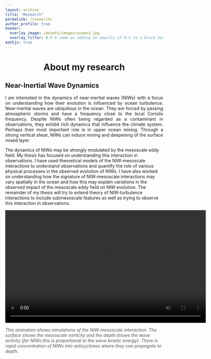 ```yaml
---
layout: archive
title: "Research"
permalink: /research/
author_profile: true
header:
  overlay_image: /assets/images/ocean3.jpg
  overlay_filter: 0.5 # same as adding an opacity of 0.5 to a black background
mathjx: true
---
```

# <center> About my research</center> 

## Near-Inertial Wave Dynamics 
<p align="justify" style="text-align: justify;">
I am interested in the dynamics of near-inertial waves (NIWs) with a focus on understanding how their evolution is influenced by ocean turbulence. Near-inertial waves are ubiquitous in the ocean. They are forced by passing atmospheric storms and have a frequency close to the local Coriolis frequency. Despite NIWs often being regarded as a contaminant in observations, they exhibit rich dynamics that influence the climate system. Perhaps their most important role is in upper ocean mixing. Through a strong vertical shear, NIWs can induce mixing and deepening of the surface mixed layer.

The dynamics of NIWs may be strongly modulated by the mesoscale eddy field. My thesis has focused on understanding this interaction in observations. I have used theoretical models of the NIW-mesoscale interactions to understand observations and quantify the role of various physical processes in the observed evolution of NIWs. I have also worked on understanding how the signature of NIW-mesoscale interactions may vary spatially in the ocean and how this may explain variations in the observed impact of the mesoscale eddy field on NIW evolution. The remainder of my thesis will try to extend theory of NIW-turbulence interactions to include submesoscale features as well as trying to observe this interaction in observations.
</p>

<head>
    <meta charset="utf-8">
    <title>YBJ Simulation</title>
</head>
<body>    
    <video width="640" height="360" controls>
        <source src="https://raw.githubusercontent.com/scott-conn/scott-conn.github.io/master/assets/anim.mp4" type="video/mp4">
        Your browser does not support the video tag.
    </video>
    <p style="font-style: italic; font-size: 14px; color: #555;">This animation shows simulations of the NIW-mesoscale interaction. The surface shows the mesoscale vorticity and the depth shows the wave activity (for NIWs this is proportional to the wave kinetic energy). There is rapid concentration of NIWs into anticyclones where they can propagate to depth.</p>
</body>


